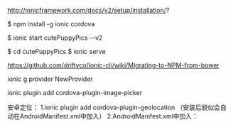 http://ionicframework.com/docs/v2/setup/installation/?

$ npm install -g ionic cordova

$ ionic start cutePuppyPics --v2

$ cd cutePuppyPics
$ ionic serve

https://github.com/driftyco/ionic-cli/wiki/Migrating-to-NPM-from-bower


ionic g provider NewProvider

ionic plugin add cordova-plugin-image-picker  

安卓定位：
1.ionic plugin add cordova-plugin-geolocation  （安装后貌似会自动在AndroidManifest.xml中加入<uses-feature android:name="android.hardware.location.gps" />）
2.AndroidManifest.xml中加入：
    <uses-permission android:name="android.permission.ACCESS_COARSE_LOCATION" />
    <uses-permission android:name="android.permission.ACCESS_FINE_LOCATION" />
    <uses-permission android:name="android.permission.ACCESS_NETWORK_STATE" />
    <uses-permission android:name="android.permission.ACCESS_WIFI_STATE" />
    <uses-permission android:name="android.permission.CHANGE_WIFI_STATE" />
    <uses-permission android:name="android.permission.INTERNET" />
    <uses-permission android:name="android.permission.READ_PHONE_STATE" />
    <uses-permission android:name="android.permission.WRITE_EXTERNAL_STORAGE" />
    <uses-permission android:name="android.permission.ACCESS_LOCATION_EXTRA_COMMANDS" />
    <uses-permission android:name="android.permission.BLUETOOTH" />
    <uses-permission android:name="android.permission.BLUETOOTH_ADMIN" />